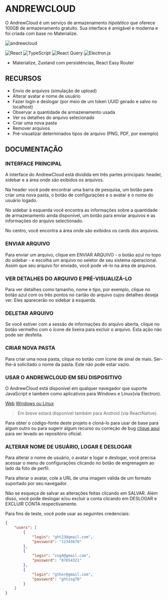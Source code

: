 # ANDREWCLOUD

O AndrewCloud é um serviço de armazenamento _hipotético_ que oferece 100GB de armazenamento gratuito. Sua interface é amigável e moderna e foi criada com base no Materialize.

![andrewcloud](https://andrewnationdev.vercel.app/img/andrewcloud.png)

![React](https://img.shields.io/badge/react-%2320232a.svg?style=for-the-badge&logo=react&logoColor=%2361DAFB)
![TypeScript](https://img.shields.io/badge/typescript-%23007ACC.svg?style=for-the-badge&logo=typescript&logoColor=white)
![React Query](https://img.shields.io/badge/-React%20Query-FF4154?style=for-the-badge&logo=react%20query&logoColor=white)
![Electron.js](https://img.shields.io/badge/Electron-191970?style=for-the-badge&logo=Electron&logoColor=white)

+ Materialize, Zustand com persistências, React Easy Router

## RECURSOS
- Envio de arquivos (simulação de upload)
- Alterar avatar e nome de usuário
- Fazer login e deslogar (por meio de um token UUID gerado e salvo no localhost)
- Observar a quantidade de armazenamento usada
- Ver os detalhes do arquivo selecionado
- Criar uma nova pasta
- Remover arquivos
- Pré-visualizar determinados tipos de arquivo (PNG, PDF, por exemplo)

## DOCUMENTAÇÃO
### INTERFACE PRINCIPAL

A interface do AndrewCloud está dividida em três partes principais: header, sidebar e a área onde são exibidos os arquivos. 

Na header você pode encontrar uma barra de pesquisa, um botão para criar uma nova pasta, o botão de configurações e o avatar e o nome do usuário logado.

No sidebar à esquerda você encontra as informações sobre a quantidade de armazenamento ainda disponível, um botão para enviar arquivos e as informações do arquivo selectionado.

No centro, você encontra a área onde são exibidos os cards dos arquivos.

### ENVIAR ARQUIVO

Para enviar um arquivo, clique em ENVIAR ARQUIVO - o botão azul no topo do sidebar - e escolha um arquivo no seletor de seu sistema operacional. Assim que seu arquivo for enviado, você pode vê-lo na área de arquivos.

### VER DETALHES DO ARQUIVO E PRÉ-VISUALIZÁ-LO

Para ver detalhes como tamanho, nome e tipo, por exemplo, clique no botão azul com os três pontos no cartão do arquivo cujos detalhes deseja ver. Eles aparecerão no sidebar à esquerda.

### DELETAR ARQUIVO

Se você estiver com a sessão de informações do arquivo aberta, clique no botão vermelho com o ícone de lixeira para excluir o arquivo. Esta ação não pode ser desfeita.

### CRIAR NOVA PASTA

Para criar uma nova pasta, clique no botão com ícone de sinal de mais. Ser-lhe-á solicitado o nome da pasta. Este não pode estar vazio.

### USAR O ANDREWCLOUD EM SEU DISPOSITIVO

O AndrewCloud está disponível em qualquer navegador que suporte JavaScript e também como aplicativos para Windows e Linux(via Electron).

[Web](https://andrewcloud.vercel.app/)
[Windows ou Linux](https://github.com/andrewnationdev/andrewcloud-electron/releases)

> Em breve estará disponível também para Android (via ReactNative).

Para obter o código-fonte deste projeto e cloná-lo para usar de base para algum outro ou para sugerir algum recurso ou correção de bug [clique aqui](https://github.com/andrewnationdev) para ser levado ao repositório oficial.

### ALTERAR NOME DE USUÁRIO, LOGAR E DESLOGAR

Para alterar o nome de usuário, o avatar e logar e deslogar, você precisa acessar o menu de configurações clicando no botão de engrenagem ao lado da foto de perfil.

Para alterar o avatar, cole a URL de uma imagem válida de um formato suportado por seu navegador.

Não se esqueça de salvar as alterações feitas clicando em SALVAR. Além disso, você pode deslogar e/ou excluir a conta clicando em DESLOGAR e EXCLUIR CONTA respectivamente.

Para fins de teste, você pode usar as seguintes credenciais:

```json
{
    "users": [
        {
            "login": "ght23@gmail.com",
            "password": "12345678"
        },
        {
            "login": "zsg4@gmail.com",
            "password": "87654321"
        },
        {
            "login": "gthor@gmail.com",
            "password": "ghtzsg78"
        }
    ]
}
```